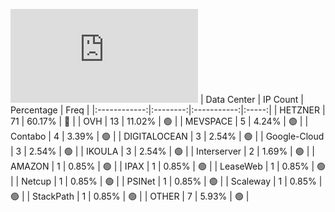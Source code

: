 ![Diagramm](https://github.com/obajay/StateSync-snapshots/blob/main/Projects/Gitopia/1/README.md)
| Data Center | IP Count | Percentage | Freq |
|:------------:|:--------:|:-----------:|:-----:|
| HETZNER | 71 | 60.17% | 🔴 |
| OVH | 13 | 11.02% | 🟢 |
| MEVSPACE | 5 | 4.24% | 🟢 |
| Contabo | 4 | 3.39% | 🟢 |
| DIGITALOCEAN | 3 | 2.54% | 🟢 |
| Google-Cloud | 3 | 2.54% | 🟢 |
| IKOULA | 3 | 2.54% | 🟢 |
| Interserver | 2 | 1.69% | 🟢 |
| AMAZON | 1 | 0.85% | 🟢 |
| IPAX | 1 | 0.85% | 🟢 |
| LeaseWeb | 1 | 0.85% | 🟢 |
| Netcup | 1 | 0.85% | 🟢 |
| PSINet | 1 | 0.85% | 🟢 |
| Scaleway | 1 | 0.85% | 🟢 |
| StackPath | 1 | 0.85% | 🟢 |
| OTHER | 7 | 5.93% | 🟢 |